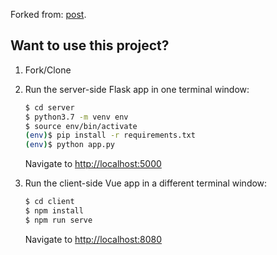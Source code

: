 Forked from: [post](https://testdriven.io/developing-a-single-page-app-with-flask-and-vuejs).

## Want to use this project?

1. Fork/Clone

1. Run the server-side Flask app in one terminal window:

    ```sh
    $ cd server
    $ python3.7 -m venv env
    $ source env/bin/activate
    (env)$ pip install -r requirements.txt
    (env)$ python app.py
    ```

    Navigate to [http://localhost:5000](http://localhost:5000)

1. Run the client-side Vue app in a different terminal window:

    ```sh
    $ cd client
    $ npm install
    $ npm run serve
    ```

    Navigate to [http://localhost:8080](http://localhost:8080)
